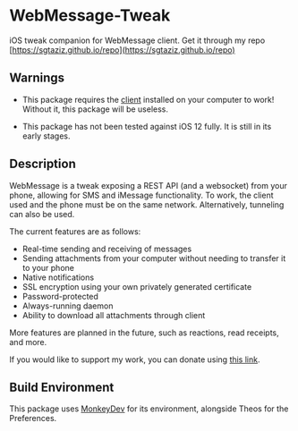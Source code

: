 # WebMessage-Tweak
iOS tweak companion for WebMessage client. Get it through my repo [https://sgtaziz.github.io/repo](https://sgtaziz.github.io/repo)

## Warnings
* This package requires the [client](https://github.com/sgtaziz/WebMessage/releases/latest) installed on your computer to work! Without it, this package will be useless.

* This package has not been tested against iOS 12 fully. It is still in its early stages.
  
## Description
WebMessage is a tweak exposing a REST API (and a websocket) from your phone, allowing for SMS and iMessage functionality. To work, the client used and the phone must be on the same network. Alternatively, tunneling can also be used.

The current features are as follows:
* Real-time sending and receiving of messages
* Sending attachments from your computer without needing to transfer it to your phone
* Native notifications
* SSL encryption using your own privately generated certificate
* Password-protected
* Always-running daemon
* Ability to download all attachments through client

More features are planned in the future, such as reactions, read receipts, and more.

If you would like to support my work, you can donate using [this link](https://paypal.me/sgtaziztweaks).

## Build Environment
This package uses [MonkeyDev](https://github.com/AloneMonkey/MonkeyDev/wiki/Installation) for its environment, alongside Theos for the Preferences.
